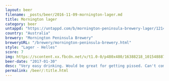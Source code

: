```yaml
---
layout: beer
filename: _posts/beer/2016-11-09-mornington-lager.md
title: Mornington lager
category: beer
untappd: "https://untappd.com/b/mornington-peninsula-brewery-lager/1214393"
country: "Australia"
brewery: "Mornington Peninsula Brewery"
breweryURL: "/brewery/mornington-peninsula-brewery.html"
style: "Lager - Helles"
score: 7
img: https://scontent.xx.fbcdn.net/v/t1.0-0/p480x480/16388218_10154888757668745_7230590597008067776_n.jpg?_nc_cat=107&oh=f82afd4242078d1abaa4b23e6e59d3e6&oe=5C5E5C08
beer-date: "2017-01-30"
desc: "Very easy drinking. Would be great for getting pissed. Can't complain"
permalink: /beer/:title.html
---
```

